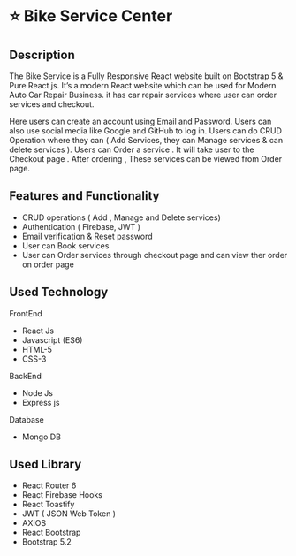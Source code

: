 # ⭐ Bike Service Center

<h2>Description</h2>
<p>
The Bike Service is a Fully Responsive React website built on Bootstrap 5 & Pure React js. It’s a modern React website which can be used for Modern Auto Car Repair Business. it has car repair services where user can order services and checkout.

Here users can create an account using Email and Password. Users can also use social media like Google and GitHub to log in. Users can do CRUD Operation where they can ( Add Services, they can Manage services & can delete services ). Users can Order a service . It will take user to the Checkout page . After ordering , These services can be viewed from Order page. 
</p>

<h2>Features and Functionality</h2>

<ul> 
  <li> CRUD operations ( Add , Manage and Delete services) </li>
  <li> Authentication ( Firebase, JWT ) </li>
  <li> Email verification & Reset password </li>
  <li> User can Book services </li>
  <li> User can Order services through checkout page and can view ther order on order page </li>
</ul>

<h2>Used Technology</h2>

<p>FrontEnd</p>

<ul> 
  <li>React Js</li>
  <li>Javascript (ES6)</li>
  <li>HTML-5</li>
  <li>CSS-3</li>
</ul>

<p>BackEnd</p>

<ul> 
  <li>Node Js</li>
  <li>Express js</li>
</ul>

<p>Database</p>

<ul> 
  <li>Mongo DB</li>
</ul>

<h2>Used Library</h2>

<ul> 
  <li>React Router 6</li>
  <li>React Firebase Hooks</li>
  <li>React Toastify</li>
  <li>JWT (  JSON Web Token )</li>
  <li>AXIOS</li>
  <li>React Bootstrap</li>
  <li>Bootstrap 5.2</li>
</ul>
